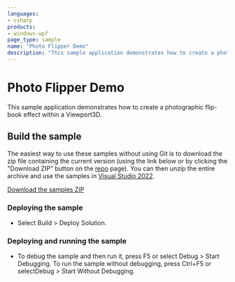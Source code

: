 ```yaml
---
languages:
- csharp
products:
- windows-wpf
page_type: sample
name: "Photo Flipper Demo"        
description: "This sample application demonstrates how to create a photographic flip-book effect within a Viewport3D."
---
```

# Photo Flipper Demo
This sample application demonstrates how to create a photographic flip-book effect within a Viewport3D.

## Build the sample
The easiest way to use these samples without using Git is to download the zip file containing the current version (using the link below or by clicking the "Download ZIP" button on the [repo](https://github.com/microsoft/WPF-Samples?tab=readme-ov-file) page). You can then unzip the entire archive and use the samples in [Visual Studio 2022](https://www.visualstudio.com/wpf-vs).

[Download the samples ZIP](../../archive/main.zip)

### Deploying the sample
- Select Build > Deploy Solution. 

### Deploying and running the sample
- To debug the sample and then run it, press F5 or select Debug >  Start Debugging. To run the sample without debugging, press Ctrl+F5 or selectDebug > Start Without Debugging. 


